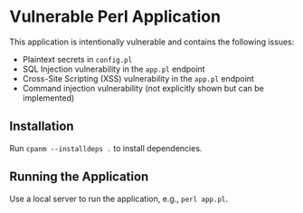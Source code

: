 # Vulnerable Perl Application

This application is intentionally vulnerable and contains the following issues:
- Plaintext secrets in `config.pl`
- SQL Injection vulnerability in the `app.pl` endpoint
- Cross-Site Scripting (XSS) vulnerability in the `app.pl` endpoint
- Command injection vulnerability (not explicitly shown but can be implemented)

## Installation

Run `cpanm --installdeps .` to install dependencies.

## Running the Application

Use a local server to run the application, e.g., `perl app.pl`.